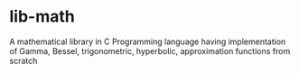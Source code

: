 # lib-math
A mathematical library in C Programming language having implementation of Gamma, Bessel, trigonometric, hyperbolic, approximation functions from scratch
